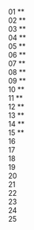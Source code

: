 01 \*\*  
02 \*\*  
03 \*\*  
04 \*\*  
05 \*\*  
06 \*\*  
07 \*\*  
08 \*\*  
09 \*\*  
10 \*\*  
11 \*\*  
12 \*\*  
13 \*\*  
14 \*\*  
15 \*\*  
16  
17  
18  
19  
20  
21  
22  
23  
24  
25
